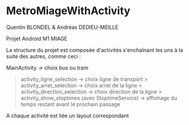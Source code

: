 # MetroMiageWithActivity
Quentin BLONDEL & Andréas DEDIEU-MEILLE


Projet Android M1 MIAGE

La structure du projet est composée d'activités s'enchaînant les uns à la suite des autres, comme ceci :

MainActivity -> choix bus ou tram
  > activity_ligne_selection -> choix ligne de transport
    > activity_arret_selection -> choix arret de la ligne
      > activity_direction_selection -> choix direction de la ligne
        > activity_show_stoptimes (avec StoptimeService) -> affichage du temps restant avant le prochain passage
        
A chaque activité est liée un layout correspondant

